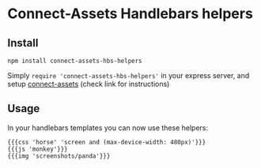 # Connect-Assets Handlebars helpers

## Install

    npm install connect-assets-hbs-helpers

Simply `require 'connect-assets-hbs-helpers'` in your express server, and setup [connect-assets](https://github.com/adunkman/connect-assets) (check link for instructions)

## Usage

In your handlebars templates you can now use these helpers:

    {{{css 'horse' 'screen and (max-device-width: 480px)'}}}
    {{{js 'monkey'}}}
    {{{img 'screenshots/panda'}}}
